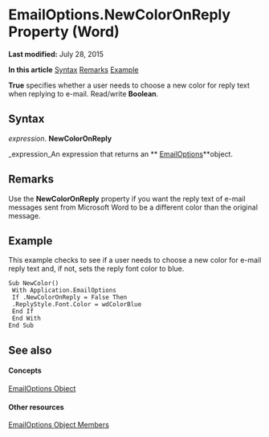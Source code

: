 
# EmailOptions.NewColorOnReply Property (Word)

 **Last modified:** July 28, 2015

 **In this article**
 [Syntax](#sectionSection0)
 [Remarks](#sectionSection1)
 [Example](#sectionSection2)


 **True** specifies whether a user needs to choose a new color for reply text when replying to e-mail. Read/write **Boolean**.


## Syntax
<a name="sectionSection0"> </a>

 _expression_. **NewColorOnReply**

 _expression_An expression that returns an  ** [EmailOptions](41fefa03-c993-e218-0f92-0cf30c0bfbd4.md)**object.


## Remarks
<a name="sectionSection1"> </a>

Use the  **NewColorOnReply** property if you want the reply text of e-mail messages sent from Microsoft Word to be a different color than the original message.


## Example
<a name="sectionSection2"> </a>

This example checks to see if a user needs to choose a new color for e-mail reply text and, if not, sets the reply font color to blue.


```
Sub NewColor() 
 With Application.EmailOptions 
 If .NewColorOnReply = False Then 
 .ReplyStyle.Font.Color = wdColorBlue 
 End If 
 End With 
End Sub
```


## See also
<a name="sectionSection2"> </a>


#### Concepts


 [EmailOptions Object](41fefa03-c993-e218-0f92-0cf30c0bfbd4.md)
#### Other resources


 [EmailOptions Object Members](0f8a549b-283c-dc9d-dc1e-1179a9d6fb0b.md)
